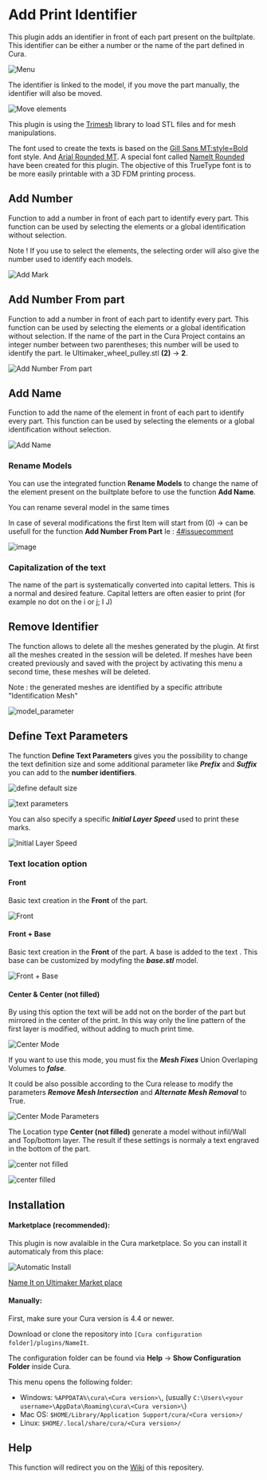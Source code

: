 # Add Print Identifier

This plugin adds an identifier in front of each part present on the builtplate. This identifier can be either a number or the name of the part defined in Cura.

![Menu](./images/menu.png)

The identifier is linked to the model, if you move the part manually, the identifier will also be moved.

![Move elements](./images/move_part.jpg)

This plugin is using the [Trimesh](https://github.com/mikedh/trimesh) library to load STL files and for mesh manipulations.

The font used to create the texts is based on the [Gill Sans MT:style=Bold](https://docs.microsoft.com/en-us/typography/font-list/gill-sans-mt) font style.
And [Arial Rounded MT](https://docs.microsoft.com/en-us/typography/font-list/arial-rounded-mt). A special font called [NameIt Rounded](https://github.com/5axes/NameIt/wiki/New-Font-:-NameIt-Rounded-Bold) have been created for this plugin. The objective of this TrueType font is to be more easily printable with a 3D FDM printing process.

## Add Number

Function to add a number in front of each part to identify every part. This function can be used by selecting the elements or a global identification without selection. 

Note ! If you use to select the elements, the selecting order will also give the number used to identify each models.

![Add Mark](./images/AddMark.jpg)

## Add Number From part

Function to add a number in front of each part to identify every part. This function can be used by selecting the elements or a global identification without selection. If the name of the part in the Cura Project contains an integer number between two parentheses; this number will be used to identify the part. Ie Ultimaker_wheel_pulley.stl **(2)** -> **2**.

![Add Number From part](./images/from_part_name.png)


## Add Name

Function to add the name of the element in front of each part to identify every part. This function can be used by selecting the elements or a global identification without selection. 

![Add Name](./images/AddName.jpg)

### Rename Models

You can use the integrated function **Rename Models** to change the name of the element present on the builtplate before to use the function **Add Name**.

You can rename several model in the same times

In case of several modifications  the first Item will start from (0)  -> can be usefull for the function **Add Number From Part** Ie : [4#issuecomment](https://github.com/5axes/NameIt/issues/4#issuecomment-1159746200)

![image](./images/rename_list.png)

### Capitalization of the text

The name of the part is systematically converted into capital letters. This is a normal and desired feature. Capital letters are often easier to print (for example no dot on the i or j; I J)

## Remove Identifier

The function allows to delete all the meshes generated by the plugin.  At first all the meshes created in the session will be deleted. If meshes have been created previously and saved with the project by activating this menu a second time, these meshes will be deleted.

Note : the generated meshes are identified by a specific attribute "Identification Mesh"

![model_parameter](./images/model_parameter.png)


## Define Text Parameters

The function **Define Text Parameters** gives you the possibility to change the text definition size and some additional parameter like ***Prefix*** and ***Suffix*** you can add to the **number identifiers**.

![define default size](./images/text_parameters.jpg)

![text parameters](./images/parameters.png)

You can also specify a specific ***Initial Layer Speed*** used to print these marks.

![Initial Layer Speed](./images/initial_layer_speed.jpg)

### Text location option

#### Front 

Basic text creation in the **Front** of the part.

![Front](./images/Front.png)

#### Front + Base

Basic text creation in the **Front** of the part. A base is added to the text . This base can be customized by modyfing the ***base.stl*** model.

![Front + Base](./images/Front+Base.png)

#### Center & Center (not filled)

By using this option the text will be add not on the border of the part but mirrored in the center of the print. In this way only the line pattern of the first layer is modified, without adding to much print time.

![Center Mode](./images/CenterMode.jpg)
 
If you want to use this mode, you must fix the ***Mesh Fixes*** Union Overlaping Volumes to ***false***.

It could be also possible according to the Cura release to modify the parameters ***Remove Mesh Intersection***  and ***Alternate Mesh Removal*** to True.


![Center Mode Parameters](./images/CenterModeParameters.jpg)


The Location type **Center (not filled)** generate a model without infil/Wall and Top/bottom layer. The result if these settings is normaly a text engraved in the bottom of the part.

![center not filled](./images/center_not_filled.jpg)

![center filled](./images/center_filled.jpg)

## Installation

#### Marketplace (recommended):
This plugin is now avalaible in the Cura marketplace. So you can install it automaticaly from this place:

![Automatic Install](./images/marketplace.jpg)

[Name It on Ultimaker Market place](https://marketplace.ultimaker.com/app/cura/plugins/5axes/NameIt)

#### Manually:
First, make sure your Cura version is  4.4 or newer.

Download or clone the repository into `[Cura configuration folder]/plugins/NameIt`.

The configuration folder can be found via **Help** -> **Show Configuration Folder** inside Cura.

This menu opens the following folder:
* Windows: `%APPDATA%\cura\<Cura version>\`, (usually `C:\Users\<your username>\AppData\Roaming\cura\<Cura version>\`)
* Mac OS: `$HOME/Library/Application Support/cura/<Cura version>/`
* Linux: `$HOME/.local/share/cura/<Cura version>/`

## Help

This function will redirect you on the [Wiki](https://github.com/5axes/NameIt/wiki) of this repositery.
